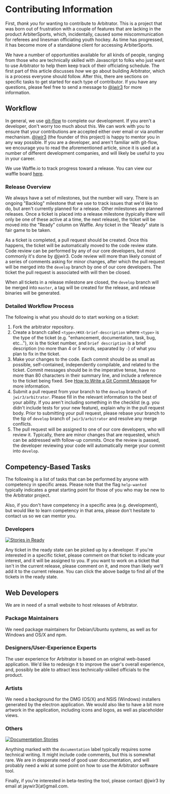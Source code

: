 Contributing Information
========================

First, _thank you_ for wanting to contribute to Arbitrator. This is a project that was born out of frustration with a couple of features that are lacking in the product ArbiterSports, which, incidentally, caused some miscommunication for referees and linesman officiating youth hockey. As time has progressed, it has become more of a standalone client for accessing ArbiterSports.

We have a number of opportunities available for all kinds of people, ranging from those who are technically skilled with Javascript to folks who just want to use Arbitrator to help them keep track of their officiating schedule. The first part of this article discusses _how_ we go about building Arbitrator, which is a process everyone should follow. After this, there are sections on specific tasks to get started for each type of contributor. If you have any questions, please feel free to send a message to [@jwir3](mailto:jaywir3@gmail.com) for more information.

Workflow
---------

In general, we use [git-flow](http://nvie.com/posts/a-successful-git-branching-model/) to complete our development. If you aren't a developer, don't worry too much about this. We can work with you to ensure that your contributions are accepted either over email or via another mechanism. [@jwir3](http://github.com/jwir3) (the founder of this project) is happy to mentor you in any way possible. If you are a developer, and aren't familiar with git-flow, we encourage you to read the aforementioned article, since it is used at a number of different development companies, and will likely be useful to you in your career.

We use Waffle.io to track progress toward a release. You can view our waffle board [here](https://waffle.io/jwir3/arbitrator).

### Release Overview
We always have a set of milestones, but the number will vary. There is an ongoing "Backlog" milestone that we use to track issues that we'd like to do, but aren't currently planned for a release. Other milestones are planned releases. Once a ticket is placed into a release milestone (typically there will only be one of these active at a time, the next release), the ticket will be moved into the "Ready" column on Waffle. Any ticket in the "Ready" state is fair game to be taken.

As a ticket is completed, a pull request should be created. Once this happens, the ticket will be automatically moved to the code review state. Code review can be performed by any of our core developers, but most commonly it's done by @jwir3. Code review will more than likely consist of a series of comments asking for minor changes, after which the pull request will be merged into the `develop` branch by one of our core developers. The ticket the pull request is associated with will then be closed.

When all tickets in a release milestone are closed, the `develop` branch will be merged into `master`, a tag will be created for the release, and release binaries will be generated.

### Detailed Workflow Process
The following is what you should do to start working on a ticket:
1. Fork the arbitrator repository.
2. Create a branch called `<type>/#XX-brief-description` where `<type>` is the type of the ticket (e.g. "enhancement, documentation, task, bug, etc..."), `XX` is the ticket number, and  `brief description` is a brief description (no more than 4 or 5 words, separated by `-`) of what you plan to fix in the ticket.
3. Make your changes to the code. Each commit should be as small as possible, self-contained, independently compilable, and related to the ticket. Commit messages should be in the imperative tense, have no more than 80 characters in their summary line, and include a reference to the ticket being fixed. See [How to Write a Git Commit Message](http://chris.beams.io/posts/git-commit/) for more information.
4. Submit a pull request from your branch to the `develop` branch of `jwir3/arbitrator`. Please fill in the relevant information to the best of your ability. If you aren't including something in the checklist (e.g. you didn't include tests for your new feature), explain why in the pull request body. Prior to submitting your pull request, please rebase your branch to the tip of `develop` branch of `jwir3/arbitrator` and resolve any merge conflicts.
5. The pull request will be assigned to one of our core developers, who will review it. Typically, there are minor changes that are requested, which can be addressed with follow-up commits. Once the review is passed, the developer reviewing your code will automatically merge your commit into `develop`.

Competency-Based Tasks
----------------------
The following is a list of tasks that can be performed by anyone with competency in specific areas. Please note that the flag `help-wanted` typically indicates a great starting point for those of you who may be new to the Arbitrator project.

Also, if you don't have competency in a specific area (e.g. development), but would like to learn competency in that area, please don't hesitate to contact us so we can mentor you.

### Developers
[![Stories in Ready](https://badge.waffle.io/jwir3/arbitrator.svg?label=ready&title=Ready)](http://waffle.io/jwir3/arbitrator)

Any ticket in the ready state can be picked up by a developer. If you're interested in a specific ticket, please comment on that ticket to indicate your interest, and it will be assigned to you. If you want to work on a ticket that isn't in the current release, please comment on it, and more than likely we'll add it to the current release. You can click the above badge to find all of the tickets in the ready state.

## Web Developers
We are in need of a small website to host releases of Arbitrator.

### Package Maintainers
We need package maintainers for Debian/Ubuntu systems, as well as for Windows and OS/X and npm.

### Designers/User-Experience Experts
The user experience for Arbitrator is based on an original web-based application. We'd like to redesign it to improve the user's overall experience, and, possibly be able to attract less technically-skilled officials to the product.

### Artists
We need a background for the DMG (OS/X) and NSIS (Windows) installers generated by the electron application. We would also like to have a bit more artwork in the application, including icons and logos, as well as placeholder views.

### Others
[![Documentation Stories](https://badge.waffle.io/jwir3/arbitrator.svg?label=documentation&title=Documentation)](http://waffle.io/jwir3/arbitrator)

Anything marked with the `documentation` label typically requires some technical writing. It might include code comments, but this is somewhat rare. We are in desperate need of good user documentation, and will probably need a wiki at some point on how to use the Arbitrator software tool.

Finally, if you're interested in beta-testing the tool, please contact @jwir3 by email at jaywir3{at}gmail.com.
